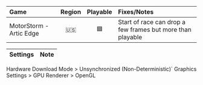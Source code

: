 Game|Region|Playable|Fixes/Notes
:---|:----:|:------:|:----------
MotorStorm - Artic Edge|🇺🇸|🟦|Start of race can drop a few frames but more than playable

Settings|Note
:-------|:---
Hardware Download Mode > Unsynchronized (Non-Deterministic)`
Graphics Settings > GPU Renderer > OpenGL
